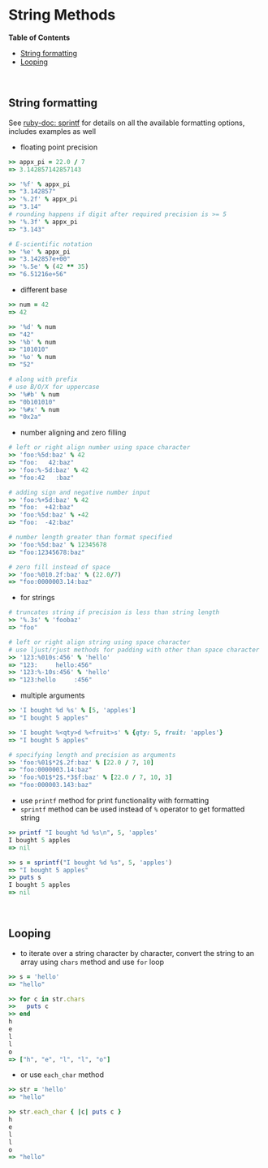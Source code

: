 # <a name="string-methods"></a>String Methods

**Table of Contents**

* [String formatting](#string-formatting)
* [Looping](#looping)

<br>

## <a name="string-formatting"></a>String formatting

See [ruby-doc: sprintf](https://ruby-doc.org/core-2.5.0/Kernel.html#method-i-sprintf) for details on all the available formatting options, includes examples as well

* floating point precision

```ruby
>> appx_pi = 22.0 / 7
=> 3.142857142857143

>> '%f' % appx_pi
=> "3.142857"
>> '%.2f' % appx_pi
=> "3.14"
# rounding happens if digit after required precision is >= 5
>> '%.3f' % appx_pi
=> "3.143"

# E-scientific notation
>> '%e' % appx_pi
=> "3.142857e+00"
>> '%.5e' % (42 ** 35)
=> "6.51216e+56"
```

* different base

```ruby
>> num = 42
=> 42

>> '%d' % num
=> "42"
>> '%b' % num
=> "101010"
>> '%o' % num
=> "52"

# along with prefix
# use B/O/X for uppercase
>> '%#b' % num
=> "0b101010"
>> '%#x' % num
=> "0x2a"
```

* number aligning and zero filling

```ruby
# left or right align number using space character
>> 'foo:%5d:baz' % 42
=> "foo:   42:baz"
>> 'foo:%-5d:baz' % 42
=> "foo:42   :baz"

# adding sign and negative number input
>> 'foo:%+5d:baz' % 42
=> "foo:  +42:baz"
>> 'foo:%5d:baz' % -42
=> "foo:  -42:baz"

# number length greater than format specified
>> 'foo:%5d:baz' % 12345678
=> "foo:12345678:baz"

# zero fill instead of space
>> 'foo:%010.2f:baz' % (22.0/7)
=> "foo:0000003.14:baz"
```

* for strings

```ruby
# truncates string if precision is less than string length
>> '%.3s' % 'foobaz'
=> "foo"

# left or right align string using space character
# use ljust/rjust methods for padding with other than space character
>> '123:%010s:456' % 'hello'
=> "123:     hello:456"
>> '123:%-10s:456' % 'hello'
=> "123:hello     :456"
```

* multiple arguments

```ruby
>> 'I bought %d %s' % [5, 'apples']
=> "I bought 5 apples"

>> 'I bought %<qty>d %<fruit>s' % {qty: 5, fruit: 'apples'}
=> "I bought 5 apples"

# specifying length and precision as arguments
>> 'foo:%01$*2$.2f:baz' % [22.0 / 7, 10]
=> "foo:0000003.14:baz"
>> 'foo:%01$*2$.*3$f:baz' % [22.0 / 7, 10, 3]
=> "foo:000003.143:baz"
```

* use `printf` method for print functionality with formatting
* `sprintf` method can be used instead of `%` operator to get formatted string

```ruby
>> printf "I bought %d %s\n", 5, 'apples'
I bought 5 apples
=> nil

>> s = sprintf("I bought %d %s", 5, 'apples')
=> "I bought 5 apples"
>> puts s
I bought 5 apples
=> nil
```

<br>

## <a name="looping"></a>Looping

* to iterate over a string character by character, convert the string to an array using `chars` method and use `for` loop

```ruby
>> s = 'hello'
=> "hello"

>> for c in str.chars
>>   puts c
>> end
h
e
l
l
o
=> ["h", "e", "l", "l", "o"]
```

* or use `each_char` method

```ruby
>> str = 'hello'
=> "hello"

>> str.each_char { |c| puts c }
h
e
l
l
o
=> "hello"
```



